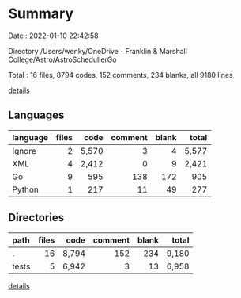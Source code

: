 # Summary

Date : 2022-01-10 22:42:58

Directory /Users/wenky/OneDrive - Franklin & Marshall College/Astro/AstroSchedullerGo

Total : 16 files,  8794 codes, 152 comments, 234 blanks, all 9180 lines

[details](details.md)

## Languages
| language | files | code | comment | blank | total |
| :--- | ---: | ---: | ---: | ---: | ---: |
| Ignore | 2 | 5,570 | 3 | 4 | 5,577 |
| XML | 4 | 2,412 | 0 | 9 | 2,421 |
| Go | 9 | 595 | 138 | 172 | 905 |
| Python | 1 | 217 | 11 | 49 | 277 |

## Directories
| path | files | code | comment | blank | total |
| :--- | ---: | ---: | ---: | ---: | ---: |
| . | 16 | 8,794 | 152 | 234 | 9,180 |
| tests | 5 | 6,942 | 3 | 13 | 6,958 |

[details](details.md)